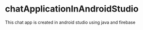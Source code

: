 # chatApplicationInAndroidStudio
This chat app is created in android studio using java and firebase
